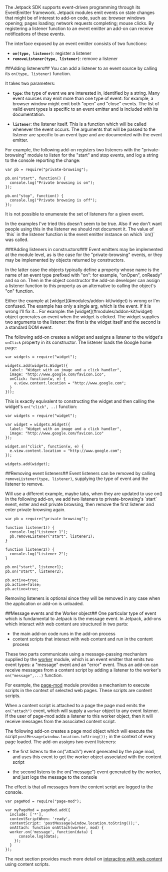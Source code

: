 The Jetpack SDK supports event-driven programming through its EventEmitter
framework. Jetpack modules emit events on state changes that might be of
interest to add-on code, such as: browser windows opening; pages loading;
network requests completing; mouse clicks. By registering a listener
function to an event emitter an add-on can receive notifications of these
events.

The interface exposed by an event emitter consists of two functions:

* **`on(type, listener)`**: register a listener
* **`removeListener(type, listener)`**: remove a listener

##Adding listeners##
You can add a listener to an event source by calling its `on(type, listener)`
function.

It takes two parameters:

* **`type`**: the type of event we are interested in, identified by a string.
Many event sources may emit more than one type of event: for example, a browser
window might emit both "open" and "close" events. The list of valid event types
is specific to an event emitter and is included with its documentation.

* **`listener`**: the listener itself. This is a function which will be called
whenever the event occurs. The arguments that will be passed to the listener
are specific to an event type and are documented with the event emitter.

For example, the following add-on registers two listeners with the
"private-browsing" module to listen for the "start" and stop events, and log a
string to the console reporting the change:

    var pb = require("private-browsing");

    pb.on("start", function() {
      console.log("Private browsing is on");
    });

    pb.on("stop", function() {
      console.log("Private browsing is off");
    });

It is not possible to enumerate the set of listeners for a given event.

<span class="aside">
In the examples I've tried this doesn't seem to be true. Also if we don't
want people using this in the listener we should not document it.
</span>
The value of `this` in the listener function is the event emitter instance on
which `on()` was called.

###Adding listeners in constructors###
Event emitters may be implemented at the module level, as is the case for the
"private-browsing" events, or they may be implemented by objects returned by
constructors.

In the latter case the objects typically define a property whose name is the
name of an event type prefixed with "on": for example, "onOpen", onReady" and
so on. Then in the object constructor the add-on developer can assign a
listener function to this property as an alternative to calling the object's
"on" function.

<span class="aside">
Either the example at [widget](#modules/addon-kit/widget) is wrong or I'm
confused. The example has only a single arg, which is the event. If it is wrong
I'll fix it...
</span>
For example: the [widget](#modules/addon-kit/widget) object generates an event
when the widget is clicked. The widget supplies two arguments to the listener:
the first is the widget itself and the second is a standard DOM event.

The following add-on creates a widget and assigns a listener to the
widget's `onClick` property in its constructor. The listener loads the Google
home page:

    var widgets = require("widget");

    widgets.add(widgets.Widget({
      label: "Widget with an image and a click handler",
      image: "http://www.google.com/favicon.ico",
      onClick: function(w, e) {
        e.view.content.location = "http://www.google.com";
      }
    }));

This is exactly equivalent to constructing the widget and then calling the
widget's `on("click", ..)` function:

    var widgets = require("widget");

    var widget = widgets.Widget({
      label: "Widget with an image and a click handler",
      image: "http://www.google.com/favicon.ico"
    });

    widget.on("click", function(w, e) {
      e.view.content.location = "http://www.google.com";
    });

    widgets.add(widget);

##Removing event listeners##
Event listeners can be removed by calling `removeListener(type, listener)`,
supplying the type of event and the listener to remove.

<span class="aside">
Will use a different example, maybe tabs, when they are updated to use on()
</span>
In the following add-on, we add two listeners to private-browsing's `start`
event, enter and exit private browsing, then remove the first listener and
enter private browsing again.

    var pb = require("private-browsing");

    function listener1() {
      console.log("Listener 1");
      pb.removeListener("start", listener1);
    }

    function listener2() {
      console.log("Listener 2");
    }

    pb.on("start", listener1);
    pb.on("start", listener2);

    pb.active=true;
    pb.active=false;
    pb.active=true;

Removing listeners is optional since they will be removed in any case
when the application or add-on is unloaded.

##Message events and the Worker object##
One particular type of event which is fundamental to Jetpack is the message
event. In Jetpack, add-ons which interact with web content are structured in
two parts:

* the main add-on code runs in the add-on process
* content scripts that interact with web content and run in the content process

These two parts communicate using a message-passing mechanism supplied by the
[worker](#modules/jetpack-code/content/worker) module, which is an event
emitter that emits two event types:
a "message" event and an "error" event. Thus an add-on can receive messages
from a content script by adding a listener to the worker's `on("message",...)`
function.

For example, the [page-mod](#modules/addon-kit/page-mod) module provides a
mechanism to execute scripts in the context of selected web pages. These
scripts are content scripts.

When a content script is attached to a page the
page mod emits the `on("attach")` event, which will supply a `worker` object
to any event listener. If the user of page-mod adds a listener to this worker
object, then it will receive messages from the associated content script.

The following add-on creates a page mod object which will execute the script
`postMessage(window.location.toString());` in the context of every page loaded.
The add-on assigns two event listeners:

* the first listens to the on("attach") event generated by the page mod, and
uses this event to get the worker object associated with the content script

* the second listens to the on("message") event generated by the worker, and
just logs the message to the console

The effect is that all messages from the content script are logged to the
console.

    var pageMod = require("page-mod");

    var myPageMod = pageMod.add({
      include: ['*'],
      contentScriptWhen: 'ready',
      contentScript: 'postMessage(window.location.toString());',
      onAttach: function onAttach(worker, mod) {
      worker.on('message', function(data) {
          console.log(data);
        });
      }
    });

The next section provides much more detail on [interacting with web
content](#guide/web-content) using content scripts.